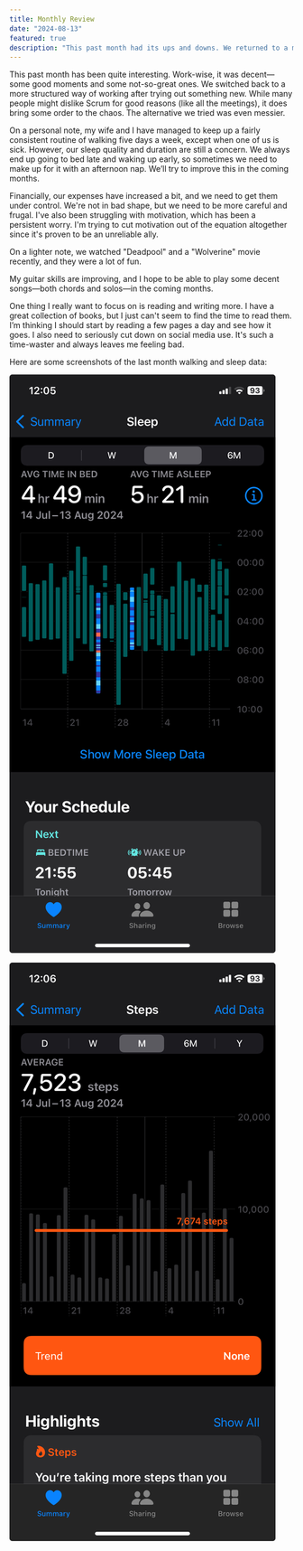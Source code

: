 ```yaml
---
title: Monthly Review
date: "2024-08-13"
featured: true
description: "This past month had its ups and downs. We returned to a more structured workflow at work, and my wife and I kept up our walking routine. We need to improve our sleep and watch our spending. I’m working on motivation, improving my guitar skills, and aiming to read more while cutting down on social media."
---
```


This past month has been quite interesting. Work-wise, it was decent—some good moments and some not-so-great ones. We switched back to a more structured way of working after trying out something new. While many people might dislike Scrum for good reasons (like all the meetings), it does bring some order to the chaos. The alternative we tried was even messier.

On a personal note, my wife and I have managed to keep up a fairly consistent routine of walking five days a week, except when one of us is sick. However, our sleep quality and duration are still a concern. We always end up going to bed late and waking up early, so sometimes we need to make up for it with an afternoon nap. We’ll try to improve this in the coming months.

Financially, our expenses have increased a bit, and we need to get them under control. We're not in bad shape, but we need to be more careful and frugal. I've also been struggling with motivation, which has been a persistent worry. I'm trying to cut motivation out of the equation altogether since it's proven to be an unreliable ally.

On a lighter note, we watched "Deadpool" and a "Wolverine" movie recently, and they were a lot of fun.

My guitar skills are improving, and I hope to be able to play some decent songs—both chords and solos—in the coming months.

One thing I really want to focus on is reading and writing more. I have a great collection of books, but I just can't seem to find the time to read them. I’m thinking I should start by reading a few pages a day and see how it goes. I also need to seriously cut down on social media use. It's such a time-waster and always leaves me feeling bad.

Here are some screenshots of the last month walking and sleep data:

![sleep](../../assets/IMG_103C22132295-1.jpeg)

![walk](../../assets/IMG_286BE7834BDC-1.jpeg)
